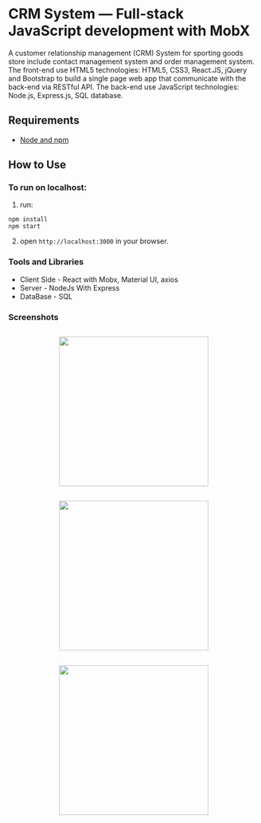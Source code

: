 # CRM System — Full-stack JavaScript development with MobX

A customer relationship management (CRM) System for sporting goods store include contact management system and order management system.
The front-end use HTML5 technologies: HTML5, CSS3, React.JS, jQuery and Bootstrap to build a single page web app that communicate with the back-end via RESTful API.
The back-end use JavaScript technologies: Node.js, Express.js, SQL database.

## Requirements

- [Node and npm](http://nodejs.org)


## How to Use

### To run on localhost:

1. run:

```
npm install
npm start
```

2. open `http://localhost:3000` in your browser.

### Tools and Libraries

- Client Side - React with Mobx, Material UI, axios
- Server - NodeJs With Express
- DataBase - SQL


### Screenshots

## <p align="center"><img src="https://res.cloudinary.com/dnngdbnuq/image/upload/v1612105099/Screen_Shot_2021-01-31_at_4.57.27_PM_jvatth.png" width="300"> </p>
## <p align="center"><img src="https://res.cloudinary.com/dnngdbnuq/image/upload/v1612105182/Screen_Shot_2021-01-31_at_4.57.47_PM_q3glyh.png" width="300"> </p>
## <p align="center"><img src="https://res.cloudinary.com/dnngdbnuq/image/upload/v1612105189/Screen_Shot_2021-01-31_at_4.57.57_PM_pvvk3z.png" width="300"> </p>


